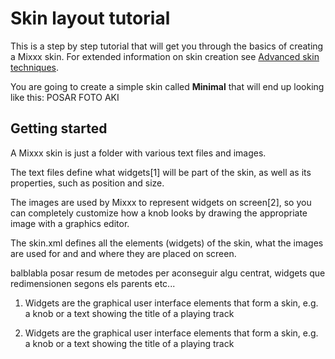 # Skin layout tutorial

This is a step by step tutorial that will get you through the basics of
creating a Mixxx skin. For extended information on skin creation see
[Advanced skin techniques](advanced_skin_techniques).

You are going to create a simple skin called **Minimal** that will end
up looking like this: POSAR FOTO AKI

## Getting started

A Mixxx skin is just a folder with various text files and images.

The text files define what widgets\[1\] will be part of the skin, as
well as its properties, such as position and size.

The images are used by Mixxx to represent widgets on screen\[2\], so you
can completely customize how a knob looks by drawing the appropriate
image with a graphics editor.

The skin.xml defines all the elements (widgets) of the skin, what the
images are used for and and where they are placed on screen.

balblabla posar resum de metodes per aconseguir algu centrat, widgets
que redimensionen segons els parents etc...

1.  Widgets are the graphical user interface elements that form a skin,
    e.g. a knob or a text showing the title of a playing track

2.  Widgets are the graphical user interface elements that form a skin,
    e.g. a knob or a text showing the title of a playing track
